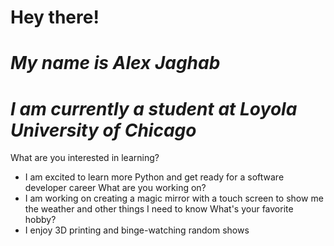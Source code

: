 # Hey there! 
# ***My name is Alex Jaghab***
# ***I am currently a student at Loyola University of Chicago***
What are you interested in learning?
- I am excited to learn more Python and get ready for a software developer career
What are you working on?
- I am working on creating a magic mirror with a touch screen to show me the weather and other things I need to know
What's your favorite hobby?
- I enjoy 3D printing and binge-watching random shows
